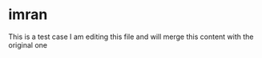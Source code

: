 # imran
This is a test case
I am editing this file and will merge this content with the original one
